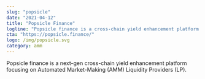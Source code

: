 ```yaml
---
slug: "popsicle"
date: "2021-04-12"
title: "Popsicle Finance"
logline: "Popsicle finance is a cross-chain yield enhancement platform focusing on Automated Market-Making (AMM) Liquidity Providers (LP)."
cta: "https://popsicle.finance/"
logo: /img/popsicle.svg
category: amm
---
```


Popsicle finance is a next-gen cross-chain yield enhancement platform focusing on Automated Market-Making (AMM) Liquidity Providers (LP).

